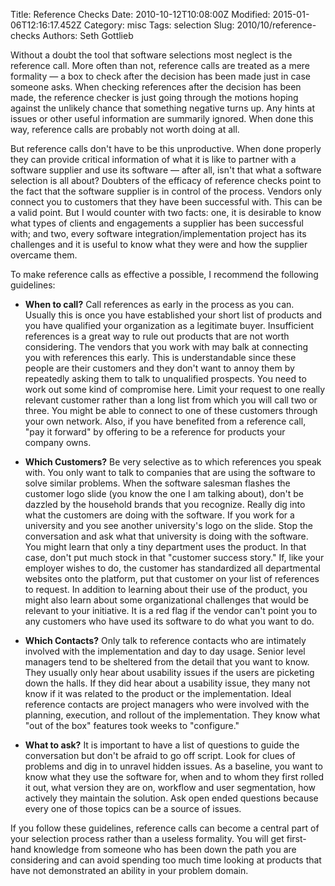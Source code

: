 Title: Reference Checks
Date: 2010-10-12T10:08:00Z
Modified: 2015-01-06T12:16:17.452Z
Category: misc
Tags: selection
Slug: 2010/10/reference-checks
Authors: Seth Gottlieb

Without a doubt the tool that software selections most neglect is the reference call. More often than not, reference calls are treated as a mere formality — a box to check after the decision has been made just in case someone asks. When checking references after the decision has been made, the reference checker is just going through the motions hoping against the unlikely chance that something negative turns up. Any hints at issues or other useful information are summarily ignored. When done this way, reference calls are probably not worth doing at all.  

But reference calls don't have to be this unproductive. When done properly they can provide critical information of what it is like to partner with a software supplier and use its software — after all, isn't that what a software selection is all about? Doubters of the efficacy of reference checks point to the fact that the software supplier is in control of the process. Vendors only connect you to customers that they have been successful with. This can be a valid point. But I would counter with two facts: one, it is desirable to know what types of clients and engagements a supplier has been successful with; and two, every software integration/implementation project has its challenges and it is useful to know what they were and how the supplier overcame them.  

To make reference calls as effective a possible, I recommend the following guidelines:

  

*   __When to call?__ Call references as early in the process as you can. Usually this is once you have established your short list of products and you have qualified your organization as a legitimate buyer. Insufficient references is a great way to rule out products that are not worth considering. The vendors that you work with may balk at connecting you with references this early. This is understandable since these people are their customers and they don't want to annoy them by repeatedly asking them to talk to unqualified prospects. You need to work out some kind of compromise here. Limit your request to one really relevant customer rather than a long list from which you will call two or three. You might be able to connect to one of these customers through your own network. Also, if you have benefited from a reference call, "pay it forward" by offering to be a reference for products your company owns.  
    
*   __Which Customers?__ Be very selective as to which references you speak with. You only want to talk to companies that are using the software to solve similar problems. When the software salesman flashes the customer logo slide (you know the one I am talking about), don't be dazzled by the household brands that you recognize. Really dig into what the customers are doing with the software. If you work for a university and you see another university's logo on the slide. Stop the conversation and ask what that university is doing with the software. You might learn that only a tiny department uses the product. In that case, don't put much stock in that "customer success story." If, like your employer wishes to do, the customer has standardized all departmental websites onto the platform, put that customer on your list of references to request. In addition to learning about their use of the product, you might also learn about some organizational challenges that would be relevant to your initiative. It is a red flag if the vendor can't point you to any customers who have used its software to do what you want to do.  
    
*   __Which Contacts?__ Only talk to reference contacts who are intimately involved with the implementation and day to day usage. Senior level managers tend to be sheltered from the detail that you want to know. They usually only hear about usability issues if the users are picketing down the halls. If they did hear about a usability issue, they many not know if it was related to the product or the implementation. Ideal reference contacts are project managers who were involved with the planning, execution, and rollout of the implementation. They know what "out of the box" features took weeks to "configure."  
    
*   __What to ask?__ It is important to have a list of questions to guide the conversation but don't be afraid to go off script. Look for clues of problems and dig in to unravel hidden issues. As a baseline, you want to know what they use the software for, when and to whom they first rolled it out, what version they are on, workflow and user segmentation, how actively they maintain the solution. Ask open ended questions because every one of those topics can be a source of issues.

  

If you follow these guidelines, reference calls can become a central part of your selection process rather than a useless formality. You will get first-hand knowledge from someone who has been down the path you are considering and can avoid spending too much time looking at products that have not demonstrated an ability in your problem domain. 
